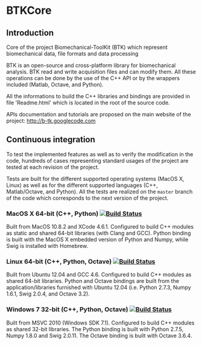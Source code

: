 # BTKCore

## Introduction

Core of the project Biomechanical-ToolKit (BTK) which represent biomechanical
data, file formats and data processing

BTK is an open-source and cross-platform library for biomechanical analysis.
BTK read and write acquisition files and can modify them. All these operations
can be done by the use of the C++ API or by the wrappers included (Matlab,
Octave, and Python).

All the informations to build the C++ libraries and bindings are provided in
file 'Readme.html' which is located in the root of the source code.

APIs documentation and tutorials are proposed on the main website of the
project: http://b-tk.googlecode.com

## Continuous integration

To test the implemented features as well as to verify the modification in the
code, hundreds of cases representing standard usages of the project are tested
at each revision of the project.

Tests are built for the different supported operating systems (MacOS X, Linux)
as well as for the different supported languages (C++, Matlab/Octave, and
Python). All the tests are realized on the `master` branch of the code which
corresponds to the next version of the project.

### MacOS X 64-bit (C++, Python) [![Build Status](https://travis-ci.org/Biomechanical-ToolKit/BTKCore.png?branch=master)](https://travis-ci.org/Biomechanical-ToolKit/BTKCore)

Built from MacOS 10.8.2 and XCode 4.6.1. Configured to build C++ modules as
static and shared 64-bit libraries (with Clang and GCC). Python binding is
built with the MacOS X embedded version of Python and Numpy, while Swig is
installed with Homebrew.

### Linux 64-bit (C++, Python, Octave) [![Build Status](https://drone.io/Biomechanical-ToolKit/b-tk.core/status.png)](https://drone.io/Biomechanical-ToolKit/b-tk.core/latest)

Built from Ubuntu 12.04 and GCC 4.6. Configured to build C++ modules as shared
64-bit libraries. Python and Octave bindings are built from the
application/libraries furnished with Ubuntu 12.04 (i.e. Python 2.7.3, Numpy
1.6.1, Swig 2.0.4, and Octave 3.2).

### Windows 7 32-bit (C++, Python, Octave) [![Build Status](http://ec2-54-226-241-28.compute-1.amazonaws.com:8080/buildStatus/icon?job=BTKCore)](http://ec2-54-226-241-28.compute-1.amazonaws.com:8080/view/All/job/BTKCore/)

Built from MSVC 2010 (Windows SDK 7.1). Configured to build C++ modules as
shared 32-bit libraries. The Python binding is built with Python 2.7.5, Numpy
1.8.0 and Swig 2.0.11. The Octave binding is built with Octave 3.6.4.
